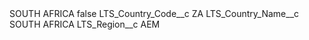 <?xml version="1.0" encoding="UTF-8"?>
<CustomMetadata xmlns="http://soap.sforce.com/2006/04/metadata" xmlns:xsi="http://www.w3.org/2001/XMLSchema-instance" xmlns:xsd="http://www.w3.org/2001/XMLSchema">
    <label>SOUTH AFRICA</label>
    <protected>false</protected>
    <values>
        <field>LTS_Country_Code__c</field>
        <value xsi:type="xsd:string">ZA</value>
    </values>
    <values>
        <field>LTS_Country_Name__c</field>
        <value xsi:type="xsd:string">SOUTH AFRICA</value>
    </values>
    <values>
        <field>LTS_Region__c</field>
        <value xsi:type="xsd:string">AEM</value>
    </values>
</CustomMetadata>
